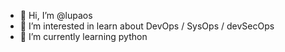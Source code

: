 - 👋 Hi, I’m @lupaos
- 👀 I’m interested in learn about DevOps / SysOps / devSecOps
- 🌱 I’m currently learning python

